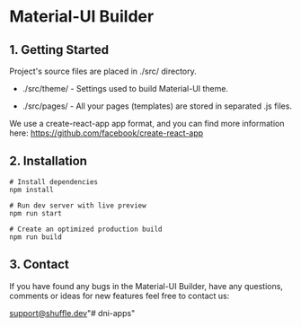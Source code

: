 # Material-UI Builder

## 1. Getting Started

Project's source files are placed in ./src/ directory. 

* ./src/theme/ - Settings used to build Material-UI theme.

* ./src/pages/ - All your pages (templates) are stored in separated .js files.

We use a create-react-app app format, and you can find more information here: 
https://github.com/facebook/create-react-app

## 2. Installation

```
# Install dependencies
npm install 

# Run dev server with live preview
npm run start

# Create an optimized production build
npm run build
```

## 3. Contact

If you have found any bugs in the Material-UI Builder, have any questions, 
comments or ideas for new features feel free to contact us:

support@shuffle.dev"# dni-apps" 
